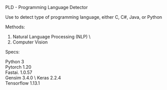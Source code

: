 PLD - Programming Language Detector 

Use to detect type of programming language, either C, C#, Java, or Python

Methods:
1. Natural Language Processing (NLP) \
2. Computer Vision

Specs:

Python 3 \
Pytorch 1.20 \
Fastai.  1.0.57 \
Gensim  3.4.0 \ 
Keras 2.2.4 \
Tensorflow 1.13.1 
